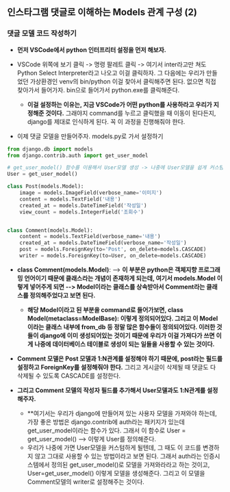 ## 인스타그램 댓글로 이해하는 Models 관계 구성 (2)


### 댓글 모델 코드 작성하기
- **먼저 VSCode에서 python 인터프리터 설정을 먼저 해보자.**
- VSCode 위쪽에 보기 클릭 -> 명령 팔레트 클릭 -> 여기서 inter라고만 쳐도 Python Select Interpreter라고 나오고 이걸 클릭하자. 그 다음에는 우리가 만들었던 가상환경인 venv의 bin/python
  이걸 찾아서 클릭해주면 된다. 없으면 직접 찾아가서 들어가자. bin으로 들어가서 python.exe를 클릭해준다. 
  - **이걸 설정하는 이유는, 지금 VSCode가 어떤 python를 사용하라고 우리가 지정해준 것이다.** 그래야지 command를 누르고 클릭했을 때 이동이 된다든지, django를 제대로 인식하게 된다. 꼭 이 과정을
    진행해줘야 한다.
    
- 이제 댓글 모델을 만들어주자. models.py로 가서 설정하기
```python
from django.db import models
from django.contrib.auth import get_user_model

# get_user_model() 함수를 이용해서 User모델 생성 -> 나중에 User모델을 쉽게 커스팀하기 위함
User = get_user_model()

class Post(models.Model):
    image = models.ImageField(verbose_name='이미지')
    content = models.TextField('내용')
    created_at = models.DateTimeField('작성일')
    view_count = models.IntegerField('조회수')


class Comment(models.Model):
    content = models.TextField(verbose_name='내용')
    created_at = models.DateTimeField(verbose_name='작성일')
    post = models.ForeignKey(to='Post', on_delete=models.CASCADE)
    writer = models.ForeignKey(to=User, on_delete=models.CASCADE)    
```

- **class Comment(models.Model)**: --> **이 부분은 python은 객체지향 프로그래밍 언어이기 때문에 클래스라는 개념이 존재하게 되는데, 여기서 models.Model 이렇게 넣어주게 되면 --> Model이라는
  클래스를 상속받아서 Comment라는 클래스를 정의해주었다고 보면 된다.**
  - **해당 Model이라고 된 부분을 command로 들어가보면, class Model(metaclass=ModelBase): 이렇게 정의되어있다. 그리고 이 Model이라는 클래스 내부에 from_db 등 정말 많은 함수들이 정의되어있다. 이러한
    것들이 django에 이미 생성되어있는 것이기 때문에 우리가 이걸 가져다가 쓰면 이게 나중에 데이터베이스 테이블로 생성이 되는 일들을 사용할 수 있는 것이다.**
    
- **Comment 모델은 Post 모델과 1:N관계를 설정해야 하기 때문에, post라는 필드를 설정하고 ForeignKey를 설정해줘야 한다.** 그리고 게시글이 삭제될 때 댓글도 다 삭제될 수 있도록 CASCADE를 설정한다.
- **그리고 Comment 모델의 작성자 필드를 추가해서 User모델과도 1:N관계를 설정해주자.** 
  - **여기서는 우리가 django에 만들어져 있는 사용자 모델을 가져와야 하는데, 가장 좋은 방법은 django.contrib에 auth라는 패키지가 있는데 get_user_model이라는 함수가 있다. 그래서 이 함수로 
    User = get_user_model() --> 이렇게 User를 정의해준다.
  - 우리가 나중에 가면 User모델을 커스텀하게 될텐데, 그 때도 이 코드를 변경하지 않고 그대로 사용할 수 있는 방법이라고 보면 된다. 그래서 auth라는 인증시스템에서 정의된 get_user_model()로 모델을 가져와라라고 하는 것이고, User=get_user_model() 이렇게 모델을 생성해준다. 그리고 이 모델을 Comment모델의 writer로 설정해주는 것이다.
